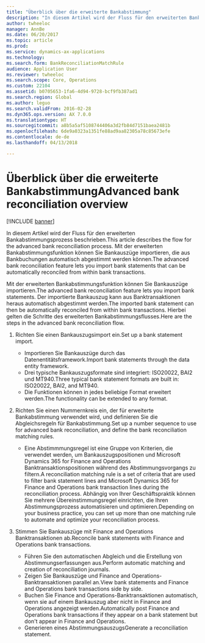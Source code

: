 ```yaml
---
title: "Überblick über die erweiterte Bankabstimmung"
description: "In diesem Artikel wird der Fluss für den erweiterten Bankabstimmungsprozess beschrieben. Mit der erweiterten Bankabstimmungsfunktion können Sie Bankauszüge importieren, die aus Bankbuchungen automatisch abgestimmt werden können."
author: twheeloc
manager: AnnBe
ms.date: 06/20/2017
ms.topic: article
ms.prod: 
ms.service: dynamics-ax-applications
ms.technology: 
ms.search.form: BankReconciliationMatchRule
audience: Application User
ms.reviewer: twheeloc
ms.search.scope: Core, Operations
ms.custom: 22104
ms.assetid: b0705653-1fa6-4d94-9728-bcf9fb387ad1
ms.search.region: Global
ms.author: leguo
ms.search.validFrom: 2016-02-28
ms.dyn365.ops.version: AX 7.0.0
ms.translationtype: HT
ms.sourcegitcommit: a8b5a5af5108744406a3d2fb84d7151baea2481b
ms.openlocfilehash: 6de9a0323a1351fe88ad9aa82305a78c85673efe
ms.contentlocale: de-de
ms.lasthandoff: 04/13/2018

---
```


# <a name="advanced-bank-reconciliation-overview"></a><span data-ttu-id="a86eb-104">Überblick über die erweiterte Bankabstimmung</span><span class="sxs-lookup"><span data-stu-id="a86eb-104">Advanced bank reconciliation overview</span></span>

[!INCLUDE [banner](../includes/banner.md)]

<span data-ttu-id="a86eb-105">In diesem Artikel wird der Fluss für den erweiterten Bankabstimmungsprozess beschrieben.</span><span class="sxs-lookup"><span data-stu-id="a86eb-105">This article describes the flow for the advanced bank reconciliation process.</span></span> <span data-ttu-id="a86eb-106">Mit der erweiterten Bankabstimmungsfunktion können Sie Bankauszüge importieren, die aus Bankbuchungen automatisch abgestimmt werden können.</span><span class="sxs-lookup"><span data-stu-id="a86eb-106">The advanced bank reconciliation feature lets you import bank statements that can be automatically reconciled from within bank transactions.</span></span>

<span data-ttu-id="a86eb-107">Mit der erweiterten Bankabstimmungsfunktion können Sie Bankauszüge importieren.</span><span class="sxs-lookup"><span data-stu-id="a86eb-107">The advanced bank reconciliation feature lets you import bank statements.</span></span> <span data-ttu-id="a86eb-108">Der importierte Bankauszug kann aus Banktransaktionen heraus automatisch abgestimmt werden.</span><span class="sxs-lookup"><span data-stu-id="a86eb-108">The imported bank statement can then be automatically reconciled from within bank transactions.</span></span> <span data-ttu-id="a86eb-109">Hierbei gelten die Schritte des erweiterten Bankabstimmungsflusses.</span><span class="sxs-lookup"><span data-stu-id="a86eb-109">Here are the steps in the advanced bank reconciliation flow.</span></span>

1.  <span data-ttu-id="a86eb-110">Richten Sie einen Bankauszugsimport ein.</span><span class="sxs-lookup"><span data-stu-id="a86eb-110">Set up a bank statement import.</span></span>
    -   <span data-ttu-id="a86eb-111">Importieren Sie Bankauszüge durch das Datenentitätsframework.</span><span class="sxs-lookup"><span data-stu-id="a86eb-111">Import bank statements through the data entity framework.</span></span>
    -   <span data-ttu-id="a86eb-112">Drei typische Bankauszugsformate sind integriert: ISO20022, BAI2 und MT940.</span><span class="sxs-lookup"><span data-stu-id="a86eb-112">Three typical bank statement formats are built in: ISO20022, BAI2, and MT940.</span></span>
    -   <span data-ttu-id="a86eb-113">Die Funktionen können in jedes beliebige Format erweitert werden.</span><span class="sxs-lookup"><span data-stu-id="a86eb-113">The functionality can be extended to any format.</span></span>

2.  <span data-ttu-id="a86eb-114">Richten Sie einen Nummernkreis ein, der für erweiterte Bankabstimmung verwendet wird, und definieren Sie die Abgleichsregeln für Bankabstimmung.</span><span class="sxs-lookup"><span data-stu-id="a86eb-114">Set up a number sequence to use for advanced bank reconciliation, and define the bank reconciliation matching rules.</span></span>
    -   <span data-ttu-id="a86eb-115">Eine Abstimmmungsregel ist eine Gruppe von Kriterien, die verwendet werden, um Bankauszugspositionen und Microsoft Dynamics 365 for Finance and Operations  Banktransaktionspositionen während des Abstimmungsvorgangs zu filtern.</span><span class="sxs-lookup"><span data-stu-id="a86eb-115">A reconciliation matching rule is a set of criteria that are used to filter bank statement lines and Microsoft Dynamics 365 for Finance and Operations bank transaction lines during the reconciliation process.</span></span> <span data-ttu-id="a86eb-116">Abhängig von Ihrer Geschäftspraktik können Sie mehrere Übereinstimmungsregel einrichten, die Ihren Abstimmungsprozess automatisieren und optimieren.</span><span class="sxs-lookup"><span data-stu-id="a86eb-116">Depending on your business practice, you can set up more than one matching rule to automate and optimize your reconciliation process.</span></span>

3.  <span data-ttu-id="a86eb-117">Stimmen Sie Bankauszüge mit Finance and Operations Banktransaktionen ab.</span><span class="sxs-lookup"><span data-stu-id="a86eb-117">Reconcile bank statements with Finance and Operations bank transactions.</span></span>
    -   <span data-ttu-id="a86eb-118">Führen Sie den automatischen Abgleich und die Erstellung von Abstimmungserfassungen aus.</span><span class="sxs-lookup"><span data-stu-id="a86eb-118">Perform automatic matching and creation of reconciliation journals.</span></span>
    -   <span data-ttu-id="a86eb-119">Zeigen Sie Bankauszüge und Finance and Operations-Banktransaktionen parallel an.</span><span class="sxs-lookup"><span data-stu-id="a86eb-119">View bank statements and Finance and Operations bank transactions side by side.</span></span>
    -   <span data-ttu-id="a86eb-120">Buchen Sie Finance and Operations-Banktransaktionen automatisch, wenn sie auf einem Bankauszug aber nicht in Finance and Operations angezeigt werden.</span><span class="sxs-lookup"><span data-stu-id="a86eb-120">Automatically post Finance and Operations bank transactions if they appear on a bank statement but don't appear in Finance and Operations.</span></span>
    -   <span data-ttu-id="a86eb-121">Generieren eines Abstimmungsauszugs</span><span class="sxs-lookup"><span data-stu-id="a86eb-121">Generate a reconciliation statement.</span></span>







